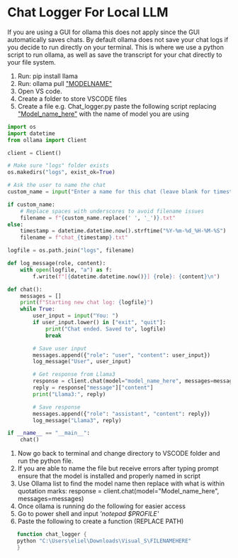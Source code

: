 # Chat Logger For Local LLM 
If you are using a GUI for ollama this does not apply since the GUI automatically saves chats. 
By default ollama does not save your chat logs if you decide to run directly on your terminal.
This is where we use a python script to run ollama, as well as save the transcript for your chat directly to your file system. 
1. Run: pip install llama 
2. Run: ollama pull ["MODELNAME"](https://ollama.com/library)
4. Open VS code. 
5. Create a folder to store VSCODE files 
6. Create a file e.g. Chat_logger.py paste the following script replacing ["Model_name_here"](https://ollama.com/library) with the name of model you are using 

```python
import os
import datetime
from ollama import Client

client = Client()

# Make sure "logs" folder exists
os.makedirs("logs", exist_ok=True)

# Ask the user to name the chat
custom_name = input("Enter a name for this chat (leave blank for timestamp): ").strip()

if custom_name:
    # Replace spaces with underscores to avoid filename issues
    filename = f"{custom_name.replace(' ', '_')}.txt"
else:
    timestamp = datetime.datetime.now().strftime("%Y-%m-%d_%H-%M-%S")
    filename = f"chat_{timestamp}.txt"

logfile = os.path.join("logs", filename)

def log_message(role, content):
    with open(logfile, "a") as f:
        f.write(f"[{datetime.datetime.now()}] {role}: {content}\n")

def chat():
    messages = []
    print(f"Starting new chat log: {logfile}")
    while True:
        user_input = input("You: ")
        if user_input.lower() in ["exit", "quit"]:
            print("Chat ended. Saved to", logfile)
            break

        # Save user input
        messages.append({"role": "user", "content": user_input})
        log_message("User", user_input)

        # Get response from Llama3
        response = client.chat(model="model_name_here", messages=messages)
        reply = response["message"]["content"]
        print("Llama3:", reply)

        # Save response
        messages.append({"role": "assistant", "content": reply})
        log_message("Llama3", reply)

if __name__ == "__main__":
    chat()

```

1. Now go back to terminal and change directory to VSCODE folder and run the python file. 
2. If you are able to name the file but receive errors after typing prompt ensure that the model is installed and properly named in script
3. Use Ollama list to find the model name then replace with what is within quotation marks: response = client.chat(model="Model_name_here", messages=messages)
4. Once ollama is running do the following for easier access 
5. Go to power shell and input _'notepad $PROFILE'_
6. Paste the following to create a function (REPLACE PATH)
```powershell
   function chat_logger {
   python "C:\Users\eliel\Downloads\Visual_S\FILENAMEHERE"
   }
```

